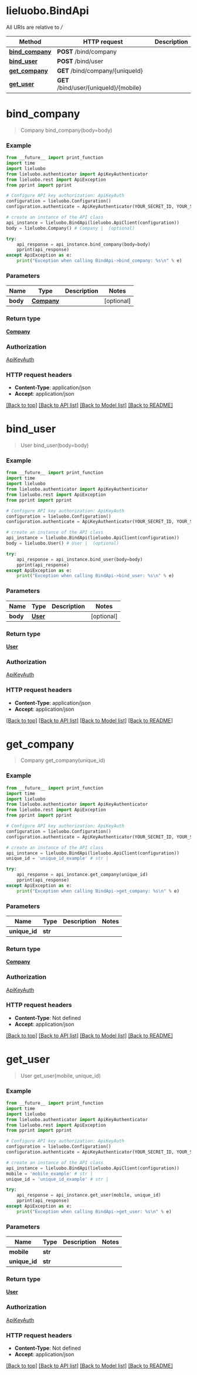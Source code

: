 # lieluobo.BindApi

All URIs are relative to */*

Method | HTTP request | Description
------------- | ------------- | -------------
[**bind_company**](BindApi.md#bind_company) | **POST** /bind/company | 
[**bind_user**](BindApi.md#bind_user) | **POST** /bind/user | 
[**get_company**](BindApi.md#get_company) | **GET** /bind/company/{uniqueId} | 
[**get_user**](BindApi.md#get_user) | **GET** /bind/user/{uniqueId}/{mobile} | 

# **bind_company**
> Company bind_company(body=body)



### Example
```python
from __future__ import print_function
import time
import lieluobo
from lieluobo.authenticator import ApiKeyAuthenticator
from lieluobo.rest import ApiException
from pprint import pprint

# Configure API key authorization: ApiKeyAuth
configuration = lieluobo.Configuration()
configuration.authenticate = ApiKeyAuthenticator(YOUR_SECRET_ID, YOUR_SECRET_KEY)

# create an instance of the API class
api_instance = lieluobo.BindApi(lieluobo.ApiClient(configuration))
body = lieluobo.Company() # Company |  (optional)

try:
    api_response = api_instance.bind_company(body=body)
    pprint(api_response)
except ApiException as e:
    print("Exception when calling BindApi->bind_company: %s\n" % e)
```

### Parameters

Name | Type | Description  | Notes
------------- | ------------- | ------------- | -------------
 **body** | [**Company**](Company.md)|  | [optional] 

### Return type

[**Company**](Company.md)

### Authorization

[ApiKeyAuth](../README.md#ApiKeyAuth)

### HTTP request headers

 - **Content-Type**: application/json
 - **Accept**: application/json

[[Back to top]](#) [[Back to API list]](../README.md#documentation-for-api-endpoints) [[Back to Model list]](../README.md#documentation-for-models) [[Back to README]](../README.md)

# **bind_user**
> User bind_user(body=body)



### Example
```python
from __future__ import print_function
import time
import lieluobo
from lieluobo.authenticator import ApiKeyAuthenticator
from lieluobo.rest import ApiException
from pprint import pprint

# Configure API key authorization: ApiKeyAuth
configuration = lieluobo.Configuration()
configuration.authenticate = ApiKeyAuthenticator(YOUR_SECRET_ID, YOUR_SECRET_KEY)

# create an instance of the API class
api_instance = lieluobo.BindApi(lieluobo.ApiClient(configuration))
body = lieluobo.User() # User |  (optional)

try:
    api_response = api_instance.bind_user(body=body)
    pprint(api_response)
except ApiException as e:
    print("Exception when calling BindApi->bind_user: %s\n" % e)
```

### Parameters

Name | Type | Description  | Notes
------------- | ------------- | ------------- | -------------
 **body** | [**User**](User.md)|  | [optional] 

### Return type

[**User**](User.md)

### Authorization

[ApiKeyAuth](../README.md#ApiKeyAuth)

### HTTP request headers

 - **Content-Type**: application/json
 - **Accept**: application/json

[[Back to top]](#) [[Back to API list]](../README.md#documentation-for-api-endpoints) [[Back to Model list]](../README.md#documentation-for-models) [[Back to README]](../README.md)

# **get_company**
> Company get_company(unique_id)



### Example
```python
from __future__ import print_function
import time
import lieluobo
from lieluobo.authenticator import ApiKeyAuthenticator
from lieluobo.rest import ApiException
from pprint import pprint

# Configure API key authorization: ApiKeyAuth
configuration = lieluobo.Configuration()
configuration.authenticate = ApiKeyAuthenticator(YOUR_SECRET_ID, YOUR_SECRET_KEY)

# create an instance of the API class
api_instance = lieluobo.BindApi(lieluobo.ApiClient(configuration))
unique_id = 'unique_id_example' # str | 

try:
    api_response = api_instance.get_company(unique_id)
    pprint(api_response)
except ApiException as e:
    print("Exception when calling BindApi->get_company: %s\n" % e)
```

### Parameters

Name | Type | Description  | Notes
------------- | ------------- | ------------- | -------------
 **unique_id** | **str**|  | 

### Return type

[**Company**](Company.md)

### Authorization

[ApiKeyAuth](../README.md#ApiKeyAuth)

### HTTP request headers

 - **Content-Type**: Not defined
 - **Accept**: application/json

[[Back to top]](#) [[Back to API list]](../README.md#documentation-for-api-endpoints) [[Back to Model list]](../README.md#documentation-for-models) [[Back to README]](../README.md)

# **get_user**
> User get_user(mobile, unique_id)



### Example
```python
from __future__ import print_function
import time
import lieluobo
from lieluobo.authenticator import ApiKeyAuthenticator
from lieluobo.rest import ApiException
from pprint import pprint

# Configure API key authorization: ApiKeyAuth
configuration = lieluobo.Configuration()
configuration.authenticate = ApiKeyAuthenticator(YOUR_SECRET_ID, YOUR_SECRET_KEY)

# create an instance of the API class
api_instance = lieluobo.BindApi(lieluobo.ApiClient(configuration))
mobile = 'mobile_example' # str | 
unique_id = 'unique_id_example' # str | 

try:
    api_response = api_instance.get_user(mobile, unique_id)
    pprint(api_response)
except ApiException as e:
    print("Exception when calling BindApi->get_user: %s\n" % e)
```

### Parameters

Name | Type | Description  | Notes
------------- | ------------- | ------------- | -------------
 **mobile** | **str**|  | 
 **unique_id** | **str**|  | 

### Return type

[**User**](User.md)

### Authorization

[ApiKeyAuth](../README.md#ApiKeyAuth)

### HTTP request headers

 - **Content-Type**: Not defined
 - **Accept**: application/json

[[Back to top]](#) [[Back to API list]](../README.md#documentation-for-api-endpoints) [[Back to Model list]](../README.md#documentation-for-models) [[Back to README]](../README.md)

